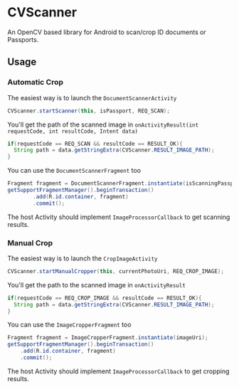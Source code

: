 # CVScanner
An OpenCV based library for Android to scan/crop ID documents or Passports. 

## Usage
### Automatic Crop
The easiest way is to launch the `DocumentScannerActivity`

```java
CVScanner.startScanner(this, isPassport, REQ_SCAN);
```
You'll get the path of the scanned image in `onActivityResult(int requestCode, int resultCode, Intent data)`

```java
if(requestCode == REQ_SCAN && resultCode == RESULT_OK){
  String path = data.getStringExtra(CVScanner.RESULT_IMAGE_PATH);
}
```

You can use the `DocumentScannerFragment` too

```java
Fragment fragment = DocumentScannerFragment.instantiate(isScanningPassport);
getSupportFragmentManager().beginTransaction()
        .add(R.id.container, fragment)
        .commit();
```
The host Activity should implement `ImageProcessorCallback` to get scanning results.

### Manual Crop
The easiest way is to launch the `CropImageActivity`

```java
CVScanner.startManualCropper(this, currentPhotoUri, REQ_CROP_IMAGE);
```
You'll get the path to the scanned image in `onActivityResult`

```java
if(requestCode == REQ_CROP_IMAGE && resultCode == RESULT_OK){
  String path = data.getStringExtra(CVScanner.RESULT_IMAGE_PATH);
}
```
You can use the `ImageCropperFragment` too

```java
Fragment fragment = ImageCropperFragment.instantiate(imageUri);
getSupportFragmentManager().beginTransaction()
    .add(R.id.container, fragment)
    .commit();
```
The host Activity should implement `ImageProcessorCallback` to get cropping results.
